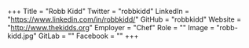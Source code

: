+++
Title = "Robb Kidd"
Twitter = "robbkidd"
LinkedIn = "https://www.linkedin.com/in/robbkidd/"
GitHub = "robbkidd"
Website = "http://www.thekidds.org"
Employer = "Chef"
Role = ""
Image = "robb-kidd.jpg"
GitLab = ""
Facebook = ""
+++
